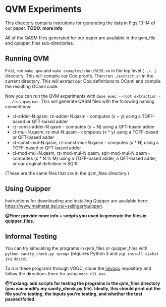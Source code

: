 # QVM Experiments

This directory contains instrutions for generating the data in Figs 13-14 of our paper. **TODO: more info**

All of the QASM files generated for our paper are available in the qvm_file and quipper_files sub-directories.

## Running QVM

First, run `make qvm` and `make examples/shor/RCIR.vo` in the top level (`../..`) directory. This will compile our Coq proofs. Then run `./extract.sh` in the current directory. This will extract our Coq definitions to OCaml and compile the resulting OCaml code.

Now you can run the QVM experiments with `dune exec --root extraction -- ./run_qvm.exe`. This will generate QASM files with the following naming conventions:
* cl-adder-N.qasm, rz-adder-N.qasm - computes (x + y) using a TOFF-based or QFT-based adder
* rz-const-adder-N.qasm - computes (x + N) using a QFT-based adder
* cl-mul-N.qasm, rz-mul-N.qasm - computes (x * y) using a TOFF-based or QFT-based adder
* cl-const-mul-N.qasm, rz-const-mul-N.qasm - computes (x * N) using a TOFF-based or QFT-based adder
* cl-mod-mul-N.qasm, rz-mod-mul-N.qasm, sqir-mod-mul-N.qasm - computes (x * N % M) using a TOFF-based adder, a QFT-based adder, or our original definition in SQIR.

(These are the same files that are in the qvm_files directory.)

## Using Quipper

Instructions for downloading and installing Quipper are available here: https://www.mathstat.dal.ca/~selinger/quipper/. 

**@Finn: provide more info + scripts you used to generate the files in quipper_files.**

## Informal Testing

You can try simulating the programs in qvm_files or quipper_files with `python sanity_check.py <prog>` (requires Python 3 and `pip install qiskit jkq.ddsim`).

To run these programs through VOQC, clone the [mlvoqc](https://github.com/inQWIRE/mlvoqc) repository and follow the directions there for using `voqc_cli.exe`.

**@Yuxiang: add scripts for testing the programs in the qvm_files directory (you can modify my sanity_check.py file). Ideally, this should print out the file you're testing, the inputs you're testing, and whether the test passed/failed.**
